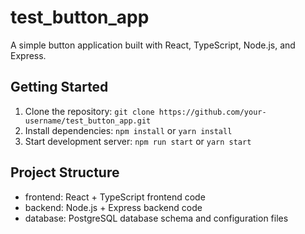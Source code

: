 # test_button_app

A simple button application built with React, TypeScript, Node.js, and Express.

## Getting Started

1. Clone the repository: `git clone https://github.com/your-username/test_button_app.git`
2. Install dependencies: `npm install` or `yarn install`
3. Start development server: `npm run start` or `yarn start`

## Project Structure

* frontend: React + TypeScript frontend code
* backend: Node.js + Express backend code
* database: PostgreSQL database schema and configuration files

